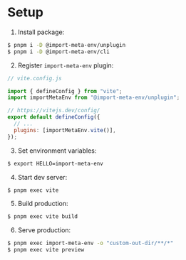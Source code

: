 # Setup

1. Install package:

```sh
$ pnpm i -D @import-meta-env/unplugin
$ pnpm i -D @import-meta-env/cli
```

2. Register `import-meta-env` plugin:

```js
// vite.config.js

import { defineConfig } from "vite";
import importMetaEnv from "@import-meta-env/unplugin";

// https://vitejs.dev/config/
export default defineConfig({
  // ...
  plugins: [importMetaEnv.vite()],
});
```

3. Set environment variables:

```sh
$ export HELLO=import-meta-env
```

4. Start dev server:

```sh
$ pnpm exec vite
```

5. Build production:

```sh
$ pnpm exec vite build
```

6. Serve production:

```sh
$ pnpm exec import-meta-env -o "custom-out-dir/**/*"
$ pnpm exec vite preview
```
